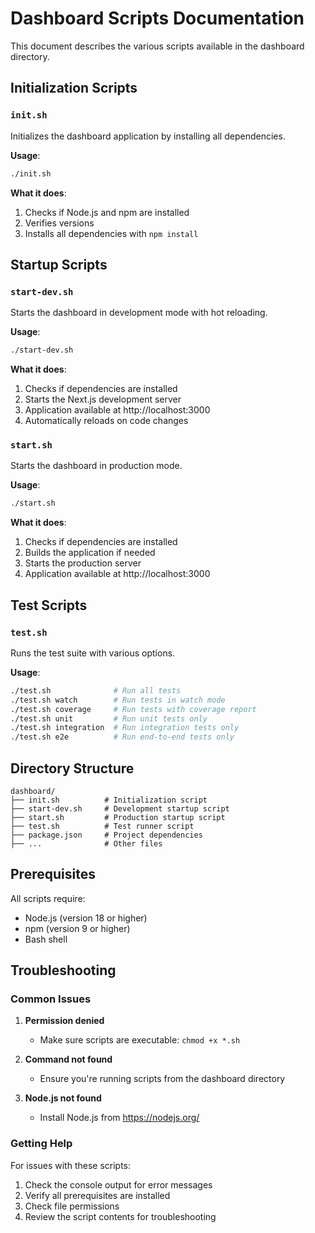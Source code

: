 # Dashboard Scripts Documentation

This document describes the various scripts available in the dashboard directory.

## Initialization Scripts

### `init.sh`
Initializes the dashboard application by installing all dependencies.

**Usage**:
```bash
./init.sh
```

**What it does**:
1. Checks if Node.js and npm are installed
2. Verifies versions
3. Installs all dependencies with `npm install`

## Startup Scripts

### `start-dev.sh`
Starts the dashboard in development mode with hot reloading.

**Usage**:
```bash
./start-dev.sh
```

**What it does**:
1. Checks if dependencies are installed
2. Starts the Next.js development server
3. Application available at http://localhost:3000
4. Automatically reloads on code changes

### `start.sh`
Starts the dashboard in production mode.

**Usage**:
```bash
./start.sh
```

**What it does**:
1. Checks if dependencies are installed
2. Builds the application if needed
3. Starts the production server
4. Application available at http://localhost:3000

## Test Scripts

### `test.sh`
Runs the test suite with various options.

**Usage**:
```bash
./test.sh              # Run all tests
./test.sh watch        # Run tests in watch mode
./test.sh coverage     # Run tests with coverage report
./test.sh unit         # Run unit tests only
./test.sh integration  # Run integration tests only
./test.sh e2e          # Run end-to-end tests only
```

## Directory Structure

```
dashboard/
├── init.sh          # Initialization script
├── start-dev.sh     # Development startup script
├── start.sh         # Production startup script
├── test.sh          # Test runner script
├── package.json     # Project dependencies
├── ...              # Other files
```

## Prerequisites

All scripts require:
- Node.js (version 18 or higher)
- npm (version 9 or higher)
- Bash shell

## Troubleshooting

### Common Issues

1. **Permission denied**
   - Make sure scripts are executable: `chmod +x *.sh`

2. **Command not found**
   - Ensure you're running scripts from the dashboard directory

3. **Node.js not found**
   - Install Node.js from https://nodejs.org/

### Getting Help

For issues with these scripts:
1. Check the console output for error messages
2. Verify all prerequisites are installed
3. Check file permissions
4. Review the script contents for troubleshooting